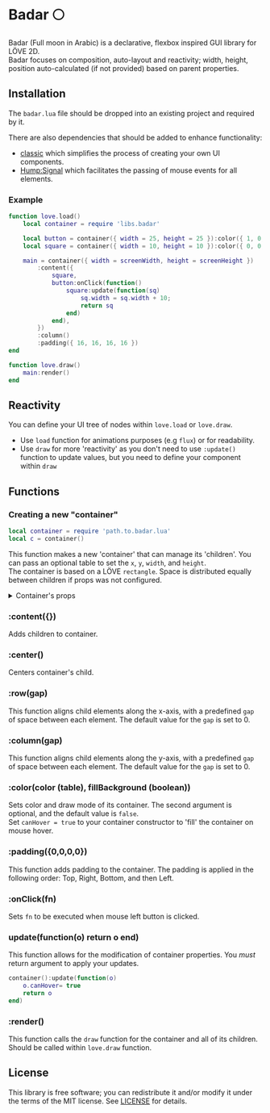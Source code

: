 # Badar 🌕

Badar (Full moon in Arabic) is a declarative, flexbox inspired GUI library for LÖVE 2D.<br>
Badar focuses on composition, auto-layout and reactivity; width, height, position auto-calculated (if not provided) based on parent properties.

## Installation

The `badar.lua` file should be dropped into an existing project and required by it.<br>

There are also dependencies that should be added to enhance functionality:

- [classic](https://github.com/rxi/classic) which simplifies the process of creating your own UI components.
- [Hump:Signal](https://github.com/vrld/hump/blob/master/signal.lua) which facilitates the passing of mouse events for all elements.

### Example

```lua
function love.load()
    local container = require 'libs.badar'

    local button = container({ width = 25, height = 25 }):color({ 1, 0, 0 })
    local square = container({ width = 10, height = 10 }):color({ 0, 0, 1 }, true)

    main = container({ width = screenWidth, height = screenHeight })
        :content({
            square,
            button:onClick(function()
                square:update(function(sq)
                    sq.width = sq.width + 10;
                    return sq
                end)
            end),
        })
        :column()
        :padding({ 16, 16, 16, 16 })
end

function love.draw()
    main:render()
end
```

## Reactivity

You can define your UI tree of nodes within `love.load` or `love.draw`.<br>

- Use `load` function for animations purposes (e.g `flux`) or for readability.
- Use `draw` for more 'reactivity' as you don't need to use `:update()` function to update values, but you need to define your component within `draw`

## Functions

### Creating a new "container"

```lua
local container = require 'path.to.badar.lua'
local c = container()
```

This function makes a new 'container' that can manage its 'children'. You can pass an optional table to set the `x`, `y`, `width`, and `height`. <br>
The container is based on a LÖVE `rectangle`. Space is distributed equally between children if props was not configured.

<details>
  <summary>Container's props</summary>

- `autoLayout` (table): a table with x and y keys, used to calculate layout if width and height are not defined.
- `canHover` (boolean): can be used to add hover effect without the logic added.
- `background` (boolean): if true container draw mode is fill.
</details>

### :content({})

Adds children to container.

### :center()

Centers container's child.

### :row(gap)

This function aligns child elements along the x-axis, with a predefined `gap` of space between each element. The default value for the `gap` is set to 0.

### :column(gap)

This function aligns child elements along the y-axis, with a predefined `gap` of space between each element. The default value for the `gap` is set to 0.

### :color(color (table), fillBackground (boolean))

Sets color and draw mode of its container. The second argument is optional, and the default value is `false`.<br>
Set `canHover = true` to your container constructor to 'fill' the container on mouse hover.

### :padding({0,0,0,0})

This function adds padding to the container. The padding is applied in the following order: Top, Right, Bottom, and then Left.

### :onClick(fn)

Sets `fn` to be executed when mouse left button is clicked.

### update(function(o) return o end)

This function allows for the modification of container properties. You _must_ return argument to apply your updates.

```lua
container():update(function(o)
    o.canHover= true
    return o
end)
```

### :render()

This function calls the `draw` function for the container and all of its children.
Should be called within `love.draw` function.

## License

This library is free software; you can redistribute it and/or modify it under
the terms of the MIT license. See [LICENSE](LICENSE) for details.
